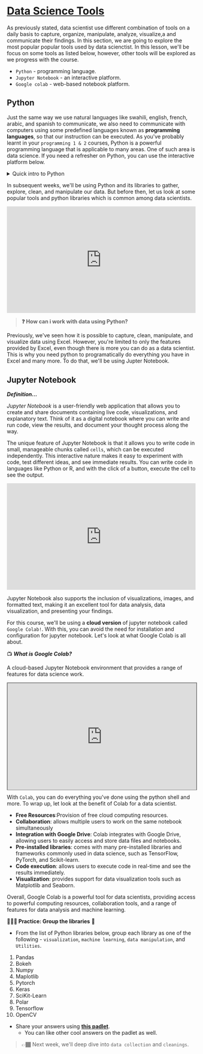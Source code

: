 # <u> Data Science Tools </u>
As previously stated, data scientist use different combination of tools on a daily basis to capture, organize, manipulate, analyze, visualize,a and communicate their findings. In this section, we are going to explore the most popular popular tools used by data scienctist. In this lesson, we'll be focus on some tools as listed below, however, other tools will be explored as we progress with the course.

<aside>

- `Python` - programming language.
- `Jupyter Notebook` - an interactive platform.
- `Google colab` - web-based notebook platform.

</aside>

## Python
Just the same way we use natural languages like swahili, english, french, arabic, and spanish to communicate, we also need to communicate with computers using some predefined languages known as **programming languages**, so that our instruction can be executed. As you've probably learnt in your `programming 1 & 2` courses, Python is a powerful programming language that is applicable to many areas. One of such area is data science. If you need a refresher on Python, you can use the interactive platform below.

<details>
    <summary> Quick intro to Python</summary>

<div style="position: relative; padding-bottom: 56.25%; height: 0;"><iframe src="https://futurecoder.io/course/#IntroducingTheShell" title="Web Scrapping Intro" frameborder="0" allow="accelerometer; autoplay; clipboard-write; encrypted-media; gyroscope; picture-in-picture" allowfullscreen style="position: absolute; top: 0; left: 0; width: 100%; height: 100%; border: 2px solid grey;"></iframe></div> 
</details>

In subsequent weeks, we'll be using Python and its libraries to gather, explore, clean, and manipulate our data. But before then, let us look at some popular tools and python libraries which is common among data scientists.

<!-- <aside>

📺 Popular Python libraries for  👨🏾‍💻 

</aside> -->

<div style="position: relative; padding-bottom: 56.25%; height: 0;"><iframe src="https://www.youtube.com/embed/pAXeCpwKgYg" title="Sample Data Science Project" frameborder="0" allow="accelerometer; autoplay; clipboard-write; encrypted-media; gyroscope; picture-in-picture" allowfullscreen style="position: absolute; top: 0; left: 0; width: 100%; height: 100%;"></iframe></div>


> **❓ How can i work with data using Python?**

Previously, we've seen how it is possible to capture, clean, manipulate, and visualize data using Excel. However, you're limited to only the features provided by Excel, even though there is more you can do as a data scientist. This is why you need python to programatically do everything you have in Excel and many more. To do that, we'll be using Jupter Notebook.

## Jupyter Notebook

<aside>

**_Definition..._**

_Jupyter Notebook_ is a user-friendly web application that allows you to create and share documents containing live code, visualizations, and explanatory text. Think of it as a digital notebook where you can write and run code, view the results, and document your thought process along the way.

</aside>


The unique feature of Jupyter Notebook is that it allows you to write code in small, manageable chunks called `cells`, which can be executed independently. This interactive nature makes it easy to experiment with code, test different ideas, and see immediate results. You can write code in languages like Python or R, and with the click of a button, execute the cell to see the output.

<div style="position: relative; padding-bottom: 56.25%; height: 0;"><iframe src="https://www.youtube.com/embed/2eCHD6f_phE" title="Sample Data Science Project" frameborder="0" allow="accelerometer; autoplay; clipboard-write; encrypted-media; gyroscope; picture-in-picture" allowfullscreen style="position: absolute; top: 0; left: 0; width: 100%; height: 100%;"></iframe></div>

Jupyter Notebook also supports the inclusion of visualizations, images, and formatted text, making it an excellent tool for data analysis, data visualization, and presenting your findings.

For this course, we'll be using a **__cloud version__** of jupyter notebook called `Google Colab!`. With this, you can avoid the need for installation and configuration for jupyter notebook. Let's look at what Google Colab is all about.

<aside>

📺 **_What is Google Colab?_**

A cloud-based Jupyter Notebook environment that provides a range of features for data science work.

</aside>

<div style="position: relative; padding-bottom: 56.25%; height: 0;"><iframe src="https://www.youtube.com/embed/inN8seMm7UI" title="Sample Data Science Project" frameborder="0" allow="accelerometer; autoplay; clipboard-write; encrypted-media; gyroscope; picture-in-picture" allowfullscreen style="position: absolute; top: 0; left: 0; width: 100%; height: 100%; border: 2px solid grey;"></iframe></div>

With `Colab`, you can do everything you've done using the python shell and more. To wrap up, let look at the benefit of Colab for a data scientist.
- **Free Resources**:Provision of free cloud computing resources.
- **Collaboration**: allows multiple users to work on the same notebook simultaneously
- **Integration with Google Drive**: Colab integrates with Google Drive, allowing users to easily access and store data files and notebooks.
- **Pre-installed libraries**: comes with many pre-installed libraries and frameworks commonly used in data science, such as TensorFlow, PyTorch, and Scikit-learn.
- **Code execution**: allows users to execute code in real-time and see the results immediately.
- **Visualization**: provides support for data visualization tools such as Matplotlib and Seaborn.

Overall, Google Colab is a powerful tool for data scientists, providing access to powerful computing resources, collaboration tools, and a range of features for data analysis and machine learning.

<aside>

 **👩🏾‍🎨 Practice: Group the libraries** 🎯

</aside>

- From the list of Python libraries below, group each library as one of the following - `visualization`, `machine learning`, `data manipulation`, and `Utilities`.
1. Pandas
2. Bokeh
3. Numpy
4. Maplotlib
5. Pytorch
6. Keras
7. SciKit-Learn
8. Polar
9. Tensorflow
10. OpenCV

- Share your answers using **[this padlet](https://padlet.com/curriculumpad/group-the-libraries-k4kfn3gsarud687e)**.
    - You can like other cool answers on the padlet as well.

</aside>

> 👉🏾 Next week, we'll deep dive into `data collection` and `cleanings`.
